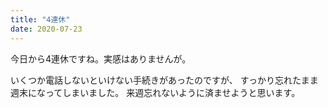 ```yaml
---
title: "4連休"
date: 2020-07-23
---
```


今日から4連休ですね。実感はありませんが。

いくつか電話しないといけない手続きがあったのですが、
すっかり忘れたまま週末になってしまいました。
来週忘れないように済ませようと思います。


